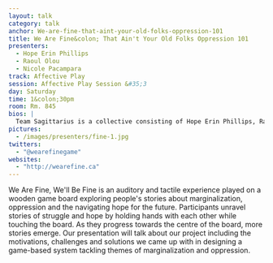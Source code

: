 ```yaml
---
layout: talk
category: talk
anchor: We-are-fine-that-aint-your-old-folks-oppression-101
title: We Are Fine&colon; That Ain't Your Old Folks Oppression 101
presenters:
  - Hope Erin Phillips
  - Raoul Olou
  - Nicole Pacampara
track: Affective Play
session: Affective Play Session &#35;3
day: Saturday
time: 1&colon;30pm
room: Rm. 845
bios: |
  Team Sagittarius is a collective consisting of Hope Erin Phillips, Raoul Olou and Nicole Pacampara. They found each other (and created &quot;We Are Fine, We&#39;ll Be Fine&quot;) in Montreal at Concordia University&#39;s 2015 Critical Hit Game Incubator. They are artists, hackers and storytellers. And yes, they are all Sagittarius.
pictures:
  - /images/presenters/fine-1.jpg
twitters:
  - "@wearefinegame"
websites:
  - "http://wearefine.ca"
---
```

We Are Fine, We'll Be Fine is an auditory and tactile experience played on a wooden game board exploring people's stories about marginalization, oppression and the navigating hope for the future. Participants unravel stories of struggle and hope by holding hands with each other while touching the board. As they progress towards the centre of the board, more stories emerge. Our presentation will talk about our project including the motivations, challenges and solutions we came up with in designing a game-based system tackling themes of marginalization and oppression.
